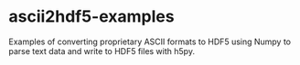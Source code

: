 # ascii2hdf5-examples

Examples of converting proprietary ASCII formats to HDF5 using Numpy to parse text data and write to HDF5 files with h5py.
